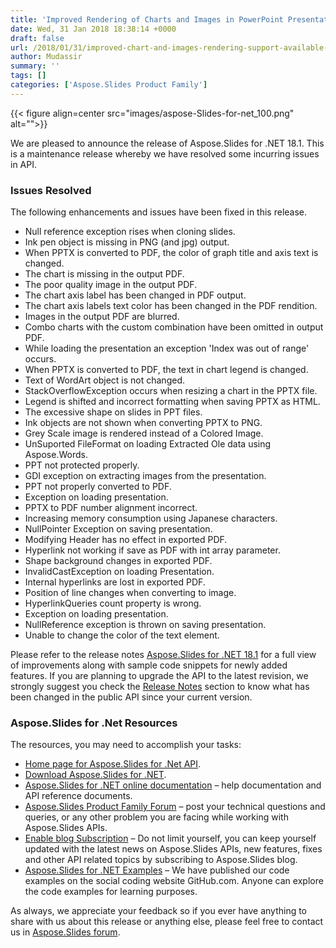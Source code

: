 ```yaml
---
title: 'Improved Rendering of Charts and Images in PowerPoint Presentations using C# .NET'
date: Wed, 31 Jan 2018 18:38:14 +0000
draft: false
url: /2018/01/31/improved-chart-and-images-rendering-support-available-in-aspose.slides/
author: Mudassir
summary: ''
tags: []
categories: ['Aspose.Slides Product Family']
---
```




{{< figure align=center src="images/aspose-Slides-for-net_100.png" alt="">}}


We are pleased to announce the release of Aspose.Slides for .NET 18.1. This is a maintenance release whereby we have resolved some incurring issues in API.

### Issues Resolved

The following enhancements and issues have been fixed in this release.

*   Null reference exception rises when cloning slides.
*   Ink pen object is missing in PNG (and jpg) output.
*   When PPTX is converted to PDF, the color of graph title and axis text is changed.
*   The chart is missing in the output PDF.
*   The poor quality image in the output PDF.
*   The chart axis label has been changed in PDF output.
*   The chart axis labels text color has been changed in the PDF rendition.
*   Images in the output PDF are blurred.
*   Combo charts with the custom combination have been omitted in output PDF.
*   While loading the presentation an exception 'Index was out of range' occurs.
*   When PPTX is converted to PDF, the text in chart legend is changed.
*   Text of WordArt object is not changed.
*   StackOverflowException occurs when resizing a chart in the PPTX file.
*   Legend is shifted and incorrect formatting when saving PPTX as HTML.
*   The excessive shape on slides in PPT files.
*   Ink objects are not shown when converting PPTX to PNG.
*   Grey Scale image is rendered instead of a Colored Image.
*   UnSuported FileFormat on loading Extracted Ole data using Aspose.Words.
*   PPT not protected properly.
*   GDI exception on extracting images from the presentation.
*   PPT not properly converted to PDF.
*   Exception on loading presentation.
*   PPTX to PDF number alignment incorrect.
*   Increasing memory consumption using Japanese characters.
*   NullPointer Exception on saving presentation.
*   Modifying Header has no effect in exported PDF.
*   Hyperlink not working if save as PDF with int array parameter.
*   Shape background changes in exported PDF.
*   InvalidCastException on loading Presentation.
*   Internal hyperlinks are lost in exported PDF.
*   Position of line changes when converting to image.
*   HyperlinkQueries count property is wrong.
*   Exception on loading presentation.
*   NullReference exception is thrown on saving presentation.
*   Unable to change the color of the text element.

Please refer to the release notes [Aspose.Slides for .NET 18.1][1] for a full view of improvements along with sample code snippets for newly added features. If you are planning to upgrade the API to the latest revision, we strongly suggest you check the [Release Notes][2] section to know what has been changed in the public API since your current version.

### Aspose.Slides for .Net Resources

The resources, you may need to accomplish your tasks:

*   [Home page for Aspose.Slides for .Net API][3].
*   [Download Aspose.Slides for .NET][4].
*   [Aspose.Slides for .NET online documentation][5] – help documentation and API reference documents.
*   [Aspose.Slides Product Family Forum][6] – post your technical questions and queries, or any other problem you are facing while working with Aspose.Slides APIs.
*   [Enable blog Subscription][7] – Do not limit yourself, you can keep yourself updated with the latest news on Aspose.Slides APIs, new features, fixes and other API related topics by subscribing to Aspose.Slides blog.
*   [Aspose.Slides for .NET Examples][8] – We have published our code examples on the social coding website GitHub.com. Anyone can explore the code examples for learning purposes.

As always, we appreciate your feedback so if you ever have anything to share with us about this release or anything else, please feel free to contact us in [Aspose.Slides forum][9].




[1]: https://docs.aspose.com/display/slidesnet/Aspose.Slides+for+.NET+18.1+Release+Notes
[2]: https://docs.aspose.com/display/slidesnet/Aspose.Slides+for+.NET+18.1+Release+Notes
[3]: https://products.aspose.com/slides/net
[4]: https://www.nuget.org/packages/Aspose.Slides.NET/
[5]: https://docs.aspose.com/display/slidesnet/Home
[6]: https://forum.aspose.com/c/slides
[7]: https://blog.aspose.com/category/aspose-products/aspose-slides-product-family/
[8]: https://github.com/aspose-Slides/Aspose.Slides-for-.NET
[9]: https://forum.aspose.com/c/slides




